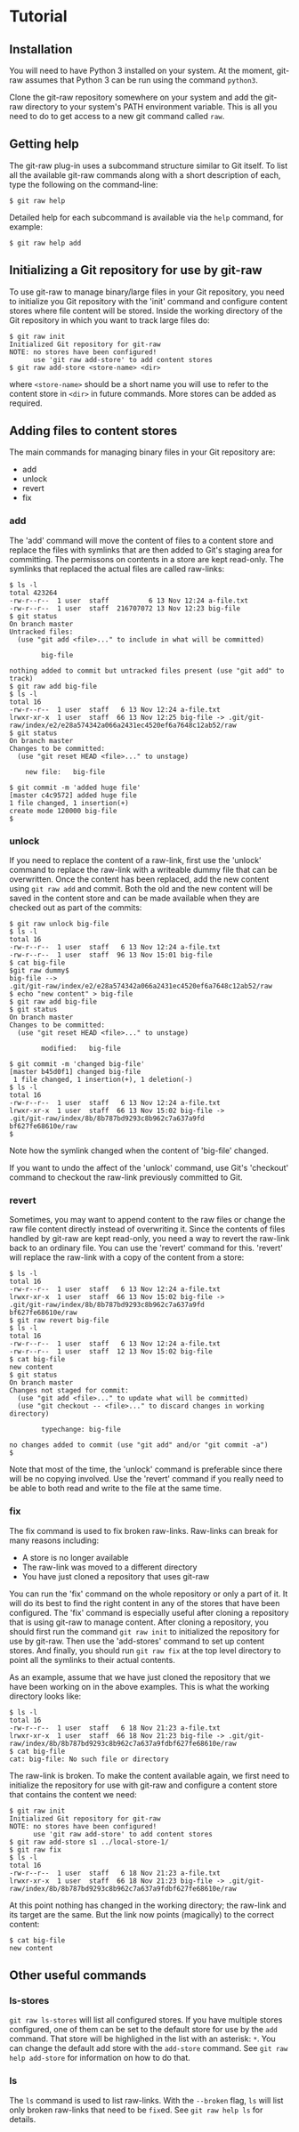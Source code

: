 # Tutorial

## Installation

You will need to have Python 3 installed on your system. At the moment, git-raw assumes that Python 3 can be run using the command `python3`.

Clone the git-raw repository somewhere on your system and add the git-raw directory to your system's PATH environment variable. This is all you need to do to get access to a new git command called `raw`.

## Getting help

The git-raw plug-in uses a subcommand structure similar to Git itself. To list all the available git-raw commands along with a short description of each, type the following on the command-line:

```
$ git raw help
```

Detailed help for each subcommand is available via the `help` command, for example:

```
$ git raw help add
```

## Initializing a Git repository for use by git-raw

To use git-raw to manage binary/large files in your Git repository, you need to initialize you Git repository with the 'init' command and configure content stores where file content will be stored. Inside the working directory of the Git repository in which you want to track large files do:

```
$ git raw init
Initialized Git repository for git-raw
NOTE: no stores have been configured!
      use 'git raw add-store' to add content stores
$ git raw add-store <store-name> <dir>
```

where `<store-name>` should be a short name you will use to refer to the content store in `<dir>` in future commands. More stores can be added as required.

## Adding files to content stores

The main commands for managing binary files in your Git repository are:

- add
- unlock
- revert
- fix

### add

The 'add' command will move the content of files to a content store and replace the files with symlinks that are then added to Git's staging area for committing. The permissons on contents in a store are kept read-only. The symlinks that replaced the actual files are called raw-links:

```
$ ls -l
total 423264
-rw-r--r--  1 user  staff          6 13 Nov 12:24 a-file.txt
-rw-r--r--  1 user  staff  216707072 13 Nov 12:23 big-file
$ git status
On branch master
Untracked files:
  (use "git add <file>..." to include in what will be committed)

        big-file

nothing added to commit but untracked files present (use "git add" to
track)
$ git raw add big-file
$ ls -l
total 16
-rw-r--r--  1 user  staff   6 13 Nov 12:24 a-file.txt
lrwxr-xr-x  1 user  staff  66 13 Nov 12:25 big-file -> .git/git-raw/index/e2/e28a574342a066a2431ec4520ef6a7648c12ab52/raw
$ git status
On branch master
Changes to be committed:
  (use "git reset HEAD <file>..." to unstage)

    new file:   big-file

$ git commit -m 'added huge file'
[master c4c9572] added huge file
1 file changed, 1 insertion(+)
create mode 120000 big-file
$
```

### unlock

If you need to replace the content of a raw-link, first use the 'unlock' command to replace the raw-link with a writeable dummy file that can be overwritten. Once the content has been replaced, add the new content using `git raw add` and commit. Both the old and the new content will be saved in the content store and can be made available when they are checked out as part of the commits:

```
$ git raw unlock big-file
$ ls -l
total 16
-rw-r--r--  1 user  staff   6 13 Nov 12:24 a-file.txt
-rw-r--r--  1 user  staff  96 13 Nov 15:01 big-file
$ cat big-file
$git raw dummy$
big-file -->
.git/git-raw/index/e2/e28a574342a066a2431ec4520ef6a7648c12ab52/raw
$ echo "new content" > big-file
$ git raw add big-file
$ git status
On branch master
Changes to be committed:
  (use "git reset HEAD <file>..." to unstage)

        modified:   big-file

$ git commit -m 'changed big-file'
[master b45d0f1] changed big-file
 1 file changed, 1 insertion(+), 1 deletion(-)
$ ls -l
total 16
-rw-r--r--  1 user  staff   6 13 Nov 12:24 a-file.txt
lrwxr-xr-x  1 user  staff  66 13 Nov 15:02 big-file ->
.git/git-raw/index/8b/8b787bd9293c8b962c7a637a9fd
bf627fe68610e/raw
$
```

Note how the symlink changed when the content of 'big-file' changed.

If you want to undo the affect of the 'unlock' command, use Git's 'checkout' command to checkout the raw-link previously committed to Git.

### revert

Sometimes, you may want to append content to the raw files or change the raw file content directly instead of overwriting it. Since the contents of files handled by git-raw are kept read-only, you need a way to revert the raw-link back to an ordinary file. You can use the 'revert' command for this. 'revert' will replace the raw-link with a copy of the content from a store:

```
$ ls -l
total 16
-rw-r--r--  1 user  staff   6 13 Nov 12:24 a-file.txt
lrwxr-xr-x  1 user  staff  66 13 Nov 15:02 big-file ->
.git/git-raw/index/8b/8b787bd9293c8b962c7a637a9fd
bf627fe68610e/raw
$ git raw revert big-file
$ ls -l
total 16
-rw-r--r--  1 user  staff   6 13 Nov 12:24 a-file.txt
-rw-r--r--  1 user  staff  12 13 Nov 15:02 big-file
$ cat big-file
new content
$ git status
On branch master
Changes not staged for commit:
  (use "git add <file>..." to update what will be committed)
  (use "git checkout -- <file>..." to discard changes in working directory)

        typechange: big-file

no changes added to commit (use "git add" and/or "git commit -a")
$
```

Note that most of the time, the 'unlock' command is preferable since there will be no copying involved. Use the 'revert' command if you really need to be able to both read and write to the file at the same time.

### fix

The fix command is used to fix broken raw-links. Raw-links can break for many reasons including:

- A store is no longer available
- The raw-link was moved to a different directory
- You have just cloned a repository that uses git-raw


You can run the 'fix' command on the whole repository or only a part of it. It will do its best to find the right content in any of the stores that have been configured.
The 'fix' command is especially useful after cloning a repository that is using git-raw to manage content. After cloning a repository, you should first run the command `git raw init` to initialized the repository for use by git-raw. Then use the 'add-stores' command to set up content stores. And finally, you should run `git raw fix` at the top level directory to point all the symlinks to their actual contents.

As an example, assume that we have just cloned the repository that we have been working on in the above examples. This is what the working directory looks like:

```
$ ls -l
total 16
-rw-r--r--  1 user  staff   6 18 Nov 21:23 a-file.txt
lrwxr-xr-x  1 user  staff  66 18 Nov 21:23 big-file -> .git/git-raw/index/8b/8b787bd9293c8b962c7a637a9fdbf627fe68610e/raw
$ cat big-file
cat: big-file: No such file or directory
```

The raw-link is broken. To make the content available again, we first need to initialize the repository for use with git-raw and configure a content store that contains the content we need:

```
$ git raw init
Initialized Git repository for git-raw
NOTE: no stores have been configured!
      use 'git raw add-store' to add content stores
$ git raw add-store s1 ../local-store-1/
$ git raw fix
$ ls -l
total 16
-rw-r--r--  1 user  staff   6 18 Nov 21:23 a-file.txt
lrwxr-xr-x  1 user  staff  66 18 Nov 21:23 big-file -> .git/git-raw/index/8b/8b787bd9293c8b962c7a637a9fdbf627fe68610e/raw
```

At this point nothing has changed in the working directory; the raw-link and its target are the same. But the link now points (magically) to the correct content:

```
$ cat big-file
new content
```

## Other useful commands

### ls-stores

`git raw ls-stores` will list all configured stores. If you have multiple stores configured, one of them can be set to the default store for use by the `add` command. That store will be highlighed in the list with an asterisk: `*`. You can change the default add store with the `add-store` command. See `git raw help add-store` for information on how to do that.

### ls

The `ls` command is used to list raw-links. With the `--broken` flag, `ls` will list only broken raw-links that need to be `fix`ed. See `git raw help ls` for details.
